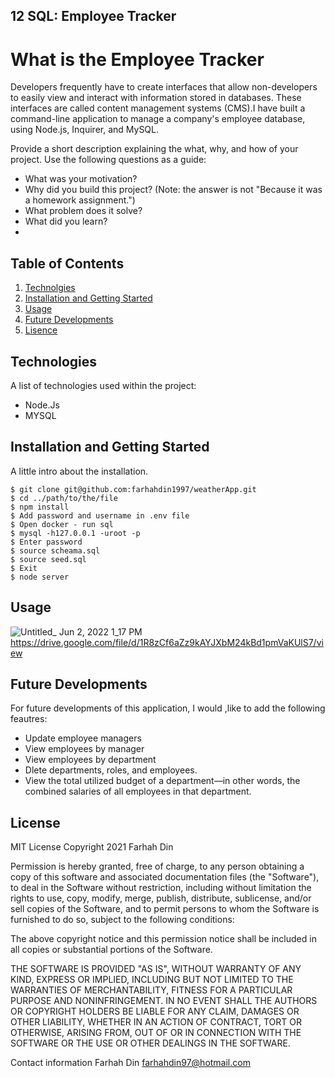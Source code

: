 ## 12 SQL: Employee Tracker

# What is the Employee Tracker
Developers frequently have to create interfaces that allow non-developers to easily view and interact with information stored in databases. These interfaces are called content management systems (CMS).I have built a command-line application to manage a company's employee database, using Node.js, Inquirer, and MySQL.

Provide a short description explaining the what, why, and how of your project. Use the following questions as a guide:

- What was your motivation?
- Why did you build this project? (Note: the answer is not "Because it was a homework assignment.")
- What problem does it solve?
- What did you learn?
- 
## Table of Contents
1. [Technolgies](#technolgies)
2. [Installation and Getting Started](#installationAndGetingStarted)
3. [Usage](#usage)
4. [Future Developments](#futureDevelopments)
5. [Lisence](#license)

## Technologies
A list of technologies used within the project:
- Node.Js
- MYSQL

## Installation and Getting Started
A little intro about the installation. 
```
$ git clone git@github.com:farhahdin1997/weatherApp.git
$ cd ../path/to/the/file
$ npm install
$ Add password and username in .env file
$ Open docker - run sql
$ mysql -h127.0.0.1 -uroot -p
$ Enter password
$ source scheama.sql
$ source seed.sql
$ Exit
$ node server
```

## Usage
![Untitled_ Jun 2, 2022 1_17 PM](https://user-images.githubusercontent.com/81389441/171628923-5c66ecca-59e5-42bb-9568-89f8b5a8cac9.gif)
https://drive.google.com/file/d/1R8zCf6aZz9kAYJXbM24kBd1pmVaKUlS7/view

## Future Developments 
For future developments of this application, I would ,like to add the following feautres: 

- Update employee managers
- View employees by manager
- View employees by department
- Dlete departments, roles, and employees.
- View the total utilized budget of a department—in other words, the combined salaries of all employees in that department.

## License
MIT License Copyright 2021 Farhah Din

Permission is hereby granted, free of charge, to any person obtaining a copy of this software and associated documentation files (the "Software"), to deal in the Software without restriction, including without limitation the rights to use, copy, modify, merge, publish, distribute, sublicense, and/or sell copies of the Software, and to permit persons to whom the Software is furnished to do so, subject to the following conditions:

The above copyright notice and this permission notice shall be included in all copies or substantial portions of the Software.

THE SOFTWARE IS PROVIDED "AS IS", WITHOUT WARRANTY OF ANY KIND, EXPRESS OR IMPLIED, INCLUDING BUT NOT LIMITED TO THE WARRANTIES OF MERCHANTABILITY, FITNESS FOR A PARTICULAR PURPOSE AND NONINFRINGEMENT. IN NO EVENT SHALL THE AUTHORS OR COPYRIGHT HOLDERS BE LIABLE FOR ANY CLAIM, DAMAGES OR OTHER LIABILITY, WHETHER IN AN ACTION OF CONTRACT, TORT OR OTHERWISE, ARISING FROM, OUT OF OR IN CONNECTION WITH THE SOFTWARE OR THE USE OR OTHER DEALINGS IN THE SOFTWARE.

Contact information Farhah Din farhahdin97@hotmail.com
